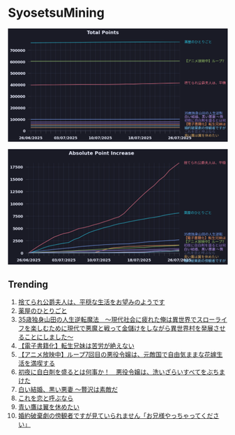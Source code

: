 # SyosetsuMining


![](https://raw.githubusercontent.com/exc4l/SyosetsuMining/main/plots/point_trend.png)

![](https://raw.githubusercontent.com/exc4l/SyosetsuMining/main/plots/point_increase.png)


## Trending

1. [捨てられ公爵夫人は、平穏な生活をお望みのようです](https://ncode.syosetu.com/n4395il/)
2. [薬屋のひとりごと](https://ncode.syosetu.com/n9636x/)
3. [35歳独身山田の人生逆転魔法　～現代社会に疲れた俺は異世界でスローライフを楽しむために現代で悪魔と戦って金儲けをしながら異世界村を発展させることにしました～](https://ncode.syosetu.com/n3115io/)
4. [【電子書籍化】転生兄妹は苦労が絶えない](https://ncode.syosetu.com/n4051id/)
5. [【アニメ放映中】ループ7回目の悪役令嬢は、元敵国で自由気ままな花嫁生活を満喫する](https://ncode.syosetu.com/n1784ga/)
6. [初夜に自白剤を盛るとは何事か！　悪役令嬢は、洗いざらいすべてをぶちまけた](https://ncode.syosetu.com/n2873ii/)
7. [白い結婚、黒い悪妻 〜贅沢は素敵だ](https://ncode.syosetu.com/n7720id/)
8. [これを恋と呼ぶなら](https://ncode.syosetu.com/n4785io/)
9. [青い鷹は翼を休めたい](https://ncode.syosetu.com/n0377ie/)
10. [婚約破棄劇の傍観者ですが見ていられません「お兄様やっちゃってください」](https://ncode.syosetu.com/n9749ia/)
